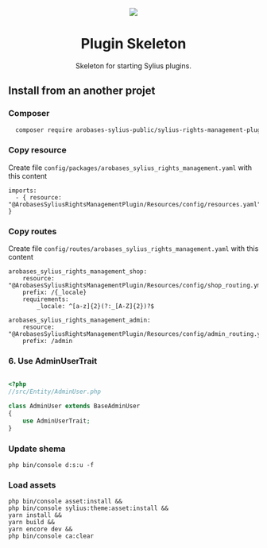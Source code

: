 <p align="center">
    <a href="https://sylius.com" target="_blank">
        <img src="https://demo.sylius.com/assets/shop/img/logo.png" />
    </a>
</p>

<h1 align="center">Plugin Skeleton</h1>

<p align="center">Skeleton for starting Sylius plugins.</p>

## Install from an another projet

### Composer

  ```bash
    composer require arobases-sylius-public/sylius-rights-management-plugin
  ```
### Copy resource

Create file `config/packages/arobases_sylius_rights_management.yaml` with this content

```
imports:
  - { resource: "@ArobasesSyliusRightsManagementPlugin/Resources/config/resources.yaml" }
```


### Copy routes

Create file `config/routes/arobases_sylius_rights_management.yaml` with this content
```
arobases_sylius_rights_management_shop:
    resource: "@ArobasesSyliusRightsManagementPlugin/Resources/config/shop_routing.yml"
    prefix: /{_locale}
    requirements:
        _locale: ^[a-z]{2}(?:_[A-Z]{2})?$

arobases_sylius_rights_management_admin:
    resource: "@ArobasesSyliusRightsManagementPlugin/Resources/config/admin_routing.yml"
    prefix: /admin
 ```


### 6. Use AdminUserTrait 

```php

<?php
//src/Entity/AdminUser.php

class AdminUser extends BaseAdminUser
{
    use AdminUserTrait;
}
```


### Update shema 
```
php bin/console d:s:u -f
 ```


### Load assets
```
php bin/console asset:install &&
php bin/console sylius:theme:asset:install &&
yarn install &&
yarn build &&
yarn encore dev &&
php bin/console ca:clear
 ```






